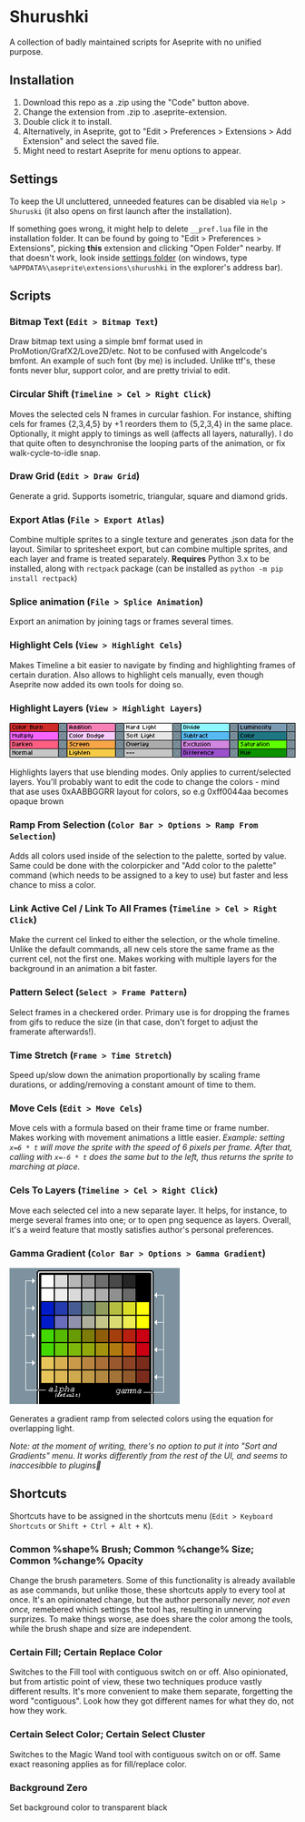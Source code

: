 # Shurushki

A collection of badly maintained scripts for Aseprite with no unified purpose.

## Installation
1. Download this repo as a .zip using the "Code" button above. 
1. Change the extension from .zip to .aseprite-extension.
1. Double click it to install. 
1. Alternatively, in Aseprite, got to "Edit > Preferences > Extensions > Add Extension" and select the saved file.
1. Might need to restart Aseprite for menu options to appear.

## Settings

To keep the UI uncluttered, unneeded features can be disabled via `Help > Shuruski` (it also opens on first launch after the installation).

If something goes wrong, it might help to delete `__pref.lua` file in the installation folder. It can be found by going to "Edit > Preferences > Extensions", picking **this** extension and clicking "Open Folder" nearby. If that doesn't work, look inside [settings folder](https://www.aseprite.org/docs/preferences-folder/) (on windows, type `%APPDATA%\aseprite\extensions\shurushki` in the explorer's address bar).

## Scripts

### Bitmap Text (`Edit > Bitmap Text`)

Draw bitmap text using a simple bmf format used in ProMotion/GrafX2/Love2D/etc. Not to be confused with Angelcode's bmfont. An example of such font (by me) is included. Unlike ttf's, these fonts never blur, support color, and are pretty trivial to edit.

### Circular Shift (`Timeline > Cel > Right Click`)

Moves the selected cels N frames in curcular fashion. For instance, shifting cels for frames {2,3,4,5} by +1 reorders them to {5,2,3,4} in the same place. Optionally, it might apply to timings as well (affects all layers, naturally). I do that quite often to desynchronise the looping parts of the animation, or fix walk-cycle-to-idle snap.

### Draw Grid (`Edit > Draw Grid`)

Generate a grid. Supports isometric, triangular, square and diamond grids.

### Export Atlas (`File > Export Atlas`)

Combine multiple sprites to a single texture and generates .json data for the layout. Similar to spritesheet export, but can combine multiple sprites, and each layer and frame is treated separately.
**Requires** Python 3.x to be installed, along with `rectpack` package (can be installed as `python -m pip install rectpack`)

### Splice animation (`File > Splice Animation`)

Export an animation by joining tags or frames several times.

### Highlight Cels (`View > Highlight Cels`)

Makes Timeline a bit easier to navigate by finding and highlighting frames of certain duration. Also allows to highlight cels manually, even though Aseprite now added its own tools for doing so.

### Highlight Layers (`View > Highlight Layers`)
![example](readme_files/layers.png)

Highlights layers that use blending modes. Only applies to current/selected layers. You'll probably want to edit the code to change the colors - mind that ase uses 0xAABBGGRR layout for colors, so e.g 0xff0044aa becomes opaque brown

### Ramp From Selection (`Color Bar > Options > Ramp From Selection`)

Adds all colors used inside of the selection to the palette, sorted by value. Same could be done with the colorpicker and "Add color to the palette" command (which needs to be assigned to a key to use) but faster and less chance to miss a color.

### Link Active Cel / Link To All Frames (`Timeline > Cel > Right Click`)

Make the current cel linked to either the selection, or the whole timeline. Unlike the default commands, all new cels store the same frame as the current cel, not the first one. Makes working with multiple layers for the background in an animation a bit faster.

### Pattern Select (`Select > Frame Pattern`)

Select frames in a checkered order. Primary use is for dropping the frames from gifs to reduce the size (in that case, don't forget to adjust the framerate afterwards!).

### Time Stretch (`Frame > Time Stretch`)

Speed up/slow down the animation proportionally by scaling frame durations, or adding/removing a constant amount of time to them.

### Move Cels (`Edit > Move Cels`)

Move cels with a formula based on their frame time or frame number. Makes working with movement animations a little easier. 
*Example: setting `x=6 * t` will move the sprite with the speed of 6 pixels per frame. After that, calling with `x=-6 * t` does the same but to the left, thus returns the sprite to marching at place.*

### Cels To Layers (`Timeline > Cel > Right Click`)

Move each selected cel into a new separate layer. It helps, for instance, to merge several frames into one; or to open png sequence as layers. Overall, it's a weird feature that mostly satisfies author's personal preferences.

### Gamma Gradient (`Color Bar > Options > Gamma Gradient`)
![example](readme_files/gamma.png)

Generates a gradient ramp from selected colors using the equation for overlapping light.

*Note: at the moment of writing, there's no option to put it into "Sort and Gradients" menu. It works differently from the rest of the UI, and seems to inaccesibble to plugins🤷*

## Shortcuts

Shortcuts have to be assigned in the shortcuts menu (`Edit > Keyboard Shortcuts` or `Shift + Ctrl + Alt + K`).

### Common %shape% Brush; Common %change% Size; Common %change% Opacity

Change the brush parameters. Some of this functionality is already available as ase commands, but unlike those, these shortcuts apply to every tool at once. It's an opinionated change, but the author personally *never, not even once,* remebered which settings the tool has, resulting in unnerving surprizes. To make things worse, ase does share the color among the tools, while the brush shape and size are independent.

### Certain Fill; Certain Replace Color

Switches to the Fill tool with contiguous switch on or off. Also opinionated, but from artistic point of view, these two techniques produce vastly different results. It's more convenient to make them separate, forgetting the word "contiguous". Look how they got different names for what they do, not how they work.

### Certain Select Color; Certain Select Cluster

Switches to the Magic Wand tool with contiguous switch on or off. Same exact reasoning applies as for fill/replace color.

### Background Zero

Set background color to transparent black